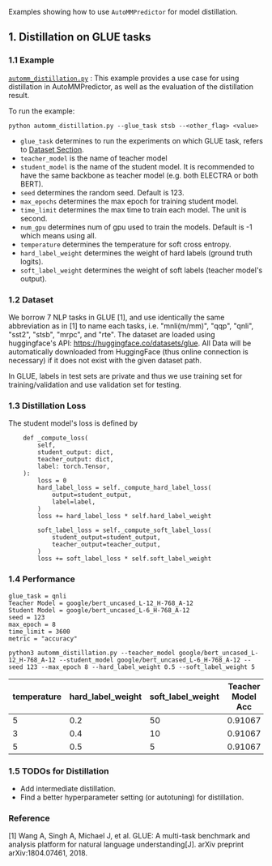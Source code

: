 Examples showing how to use `AutoMMPredictor` for model distillation.

## 1. Distillation on GLUE tasks

### 1.1 Example
[`automm_distillation.py`](./automm_distillation.py) : This example provides a use case 
for using distillation in AutoMMPredictor, as well as the evaluation of the distillation result.

To run the example:

```python automm_distillation.py --glue_task stsb --<other_flag> <value>```
   - `glue_task` determines to run the experiments on which GLUE task, refers to [Dataset Section](###1.2-Datasets).
   - `teacher_model` is the name of teacher model
   - `student_model` is the name of the student model. It is recommended to have the same backbone as teacher model (e.g. both ELECTRA or both BERT).
   - `seed` determines the random seed. Default is 123.
   - `max_epochs` determines the max epoch for training student model.
   - `time_limit` determines the max time to train each model. The unit is second.
   - `num_gpu` determines num of gpu used to train the models. Default is -1 which means using all.
   - `temperature` determines the temperature for soft cross entropy.
   - `hard_label_weight` determines the weight of hard labels (ground truth logits).
   - `soft_label_weight` determines the weight of soft labels (teacher model's output).

### 1.2 Dataset
We borrow 7 NLP tasks in GLUE [1], and use identically the same abbreviation as in [1] to name each tasks,
i.e. "mnli(m/mm)", "qqp", "qnli", "sst2", "stsb", "mrpc", and "rte".
The dataset are loaded using huggingface's API: https://huggingface.co/datasets/glue.
All Data will be automatically downloaded from HuggingFace (thus online connection is necessary) if it does not exist with the given dataset path. 

In GLUE, labels in test sets are private and thus we use training set for training/validation and use validation set for testing.

### 1.3 Distillation Loss
The student model's loss is defined by 
```
    def _compute_loss(
        self,
        student_output: dict,
        teacher_output: dict,
        label: torch.Tensor,
    ):
        loss = 0
        hard_label_loss = self._compute_hard_label_loss(
            output=student_output,
            label=label,
        )
        loss += hard_label_loss * self.hard_label_weight

        soft_label_loss = self._compute_soft_label_loss(
            student_output=student_output,
            teacher_output=teacher_output,
        )
        loss += soft_label_loss * self.soft_label_weight
```

### 1.4 Performance
```
glue_task = qnli
Teacher Model = google/bert_uncased_L-12_H-768_A-12
Student Model = google/bert_uncased_L-6_H-768_A-12
seed = 123
max_epoch = 8
time_limit = 3600
metric = "accuracy"
```

`python3 automm_distillation.py --teacher_model google/bert_uncased_L-12_H-768_A-12 --student_model google/bert_uncased_L-6_H-768_A-12 --seed 123 --max_epoch 8 --hard_label_weight 0.5 --soft_label_weight 5`

temperature | hard_label_weight | soft_label_weight | Teacher Model Acc | Pretrained Model Acc | Student Model Acc | Distillation Ratio | Speed Up 
------------|-------------------|-------------------|-------------------|----------------------|-------------------|--------------------|----
5           | 0.2               | 50                | 0.91067           | 0.89420              | 0.90244           | 0.50               | 1.08x
3           | 0.4               | 10                | 0.91067           | 0.89420              | 0.90189           | 0.47               | 1.08x
5           | 0.5               | 5                 | 0.91067           | 0.89420              | 0.90646           | 0.74               | 1.08x

### 1.5 TODOs for Distillation
- Add intermediate distillation.
- Find a better hyperparameter setting (or autotuning) for distillation.

### Reference
[1] Wang A, Singh A, Michael J, et al. 
GLUE: A multi-task benchmark and analysis platform for natural language understanding[J]. 
arXiv preprint arXiv:1804.07461, 2018.